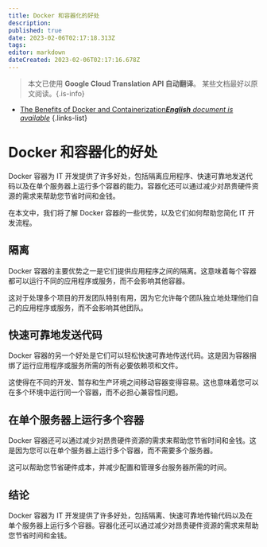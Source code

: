 ```yaml
---
title: Docker 和容器化的好处
description: 
published: true
date: 2023-02-06T02:17:18.313Z
tags: 
editor: markdown
dateCreated: 2023-02-06T02:17:16.678Z
---
```


> 本文已使用 **Google Cloud Translation API 自动翻译**。
某些文档最好以原文阅读。{.is-info}



- [The Benefits of Docker and Containerization***English** document is available*](/en/Knowledge-base/Common/the-benefits-of-docker-and-containerization)
{.links-list}


# Docker 和容器化的好处

Docker 容器为 IT 开发提供了许多好处，包括隔离应用程序、快速可靠地发送代码以及在单个服务器上运行多个容器的能力。容器化还可以通过减少对昂贵硬件资源的需求来帮助您节省时间和金钱。

在本文中，我们将了解 Docker 容器的一些优势，以及它们如何帮助您简化 IT 开发流程。

## 隔离

Docker 容器的主要优势之一是它们提供应用程序之间的隔离。这意味着每个容器都可以运行不同的应用程序或服务，而不会影响其他容器。

这对于处理多个项目的开发团队特别有用，因为它允许每个团队独立地处理他们自己的应用程序或服务，而不会影响其他团队。

## 快速可靠地发送代码

Docker 容器的另一个好处是它们可以轻松快速可靠地传送代码。这是因为容器捆绑了运行应用程序或服务所需的所有必要依赖项和文件。

这使得在不同的开发、暂存和生产环境之间移动容器变得容易。这也意味着您可以在多个环境中运行同一个容器，而不必担心兼容性问题。

## 在单个服务器上运行多个容器

Docker 容器还可以通过减少对昂贵硬件资源的需求来帮助您节省时间和金钱。这是因为您可以在单个服务器上运行多个容器，而不需要多个服务器。

这可以帮助您节省硬件成本，并减少配置和管理多台服务器所需的时间。

## 结论

Docker 容器为 IT 开发提供了许多好处，包括隔离、快速可靠地传输代码以及在单个服务器上运行多个容器。容器化还可以通过减少对昂贵硬件资源的需求来帮助您节省时间和金钱。